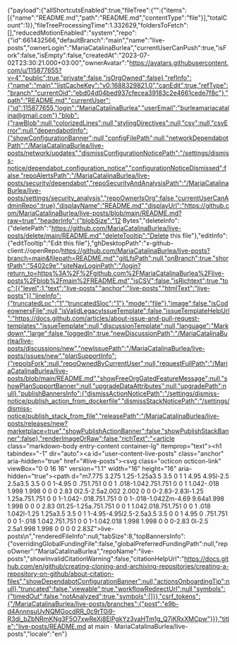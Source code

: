 {"payload":{"allShortcutsEnabled":true,"fileTree":{"":{"items":[{"name":"README.md","path":"README.md","contentType":"file"}],"totalCount":1}},"fileTreeProcessingTime":1.332629,"foldersToFetch":[],"reducedMotionEnabled":"system","repo":{"id":661432566,"defaultBranch":"main","name":"live-posts","ownerLogin":"MariaCatalinaBurlea","currentUserCanPush":true,"isFork":false,"isEmpty":false,"createdAt":"2023-07-02T23:30:21.000+03:00","ownerAvatar":"https://avatars.githubusercontent.com/u/115877655?v=4","public":true,"private":false,"isOrgOwned":false},"refInfo":{"name":"main","listCacheKey":"v0:1688329821.0","canEdit":true,"refType":"branch","currentOid":"ebd04d04bed937cfecea39183c2e4661cede7f8c"},"path":"README.md","currentUser":{"id":115877655,"login":"MariaCatalinaBurlea","userEmail":"burleamariacatalina@gmail.com"},"blob":{"rawBlob":null,"colorizedLines":null,"stylingDirectives":null,"csv":null,"csvError":null,"dependabotInfo":{"showConfigurationBanner":null,"configFilePath":null,"networkDependabotPath":"/MariaCatalinaBurlea/live-posts/network/updates","dismissConfigurationNoticePath":"/settings/dismiss-notice/dependabot_configuration_notice","configurationNoticeDismissed":false,"repoAlertsPath":"/MariaCatalinaBurlea/live-posts/security/dependabot","repoSecurityAndAnalysisPath":"/MariaCatalinaBurlea/live-posts/settings/security_analysis","repoOwnerIsOrg":false,"currentUserCanAdminRepo":true},"displayName":"README.md","displayUrl":"https://github.com/MariaCatalinaBurlea/live-posts/blob/main/README.md?raw=true","headerInfo":{"blobSize":"12 Bytes","deleteInfo":{"deletePath":"https://github.com/MariaCatalinaBurlea/live-posts/delete/main/README.md","deleteTooltip":"Delete this file"},"editInfo":{"editTooltip":"Edit this file"},"ghDesktopPath":"x-github-client://openRepo/https://github.com/MariaCatalinaBurlea/live-posts?branch=main&filepath=README.md","gitLfsPath":null,"onBranch":true,"shortPath":"5402c9e","siteNavLoginPath":"/login?return_to=https%3A%2F%2Fgithub.com%2FMariaCatalinaBurlea%2Flive-posts%2Fblob%2Fmain%2FREADME.md","isCSV":false,"isRichtext":true,"toc":[{"level":1,"text":"live-posts","anchor":"live-posts","htmlText":"live-posts"}],"lineInfo":{"truncatedLoc":"1","truncatedSloc":"1"},"mode":"file"},"image":false,"isCodeownersFile":null,"isValidLegacyIssueTemplate":false,"issueTemplateHelpUrl":"https://docs.github.com/articles/about-issue-and-pull-request-templates","issueTemplate":null,"discussionTemplate":null,"language":"Markdown","large":false,"loggedIn":true,"newDiscussionPath":"/MariaCatalinaBurlea/live-posts/discussions/new","newIssuePath":"/MariaCatalinaBurlea/live-posts/issues/new","planSupportInfo":{"repoIsFork":null,"repoOwnedByCurrentUser":null,"requestFullPath":"/MariaCatalinaBurlea/live-posts/blob/main/README.md","showFreeOrgGatedFeatureMessage":null,"showPlanSupportBanner":null,"upgradeDataAttributes":null,"upgradePath":null},"publishBannersInfo":{"dismissActionNoticePath":"/settings/dismiss-notice/publish_action_from_dockerfile","dismissStackNoticePath":"/settings/dismiss-notice/publish_stack_from_file","releasePath":"/MariaCatalinaBurlea/live-posts/releases/new?marketplace=true","showPublishActionBanner":false,"showPublishStackBanner":false},"renderImageOrRaw":false,"richText":"<article class=\"markdown-body entry-content container-lg\" itemprop=\"text\"><h1 tabindex=\"-1\" dir=\"auto\"><a id=\"user-content-live-posts\" class=\"anchor\" aria-hidden=\"true\" href=\"#live-posts\"><svg class=\"octicon octicon-link\" viewBox=\"0 0 16 16\" version=\"1.1\" width=\"16\" height=\"16\" aria-hidden=\"true\"><path d=\"m7.775 3.275 1.25-1.25a3.5 3.5 0 1 1 4.95 4.95l-2.5 2.5a3.5 3.5 0 0 1-4.95 0 .751.751 0 0 1 .018-1.042.751.751 0 0 1 1.042-.018 1.998 1.998 0 0 0 2.83 0l2.5-2.5a2.002 2.002 0 0 0-2.83-2.83l-1.25 1.25a.751.751 0 0 1-1.042-.018.751.751 0 0 1-.018-1.042Zm-4.69 9.64a1.998 1.998 0 0 0 2.83 0l1.25-1.25a.751.751 0 0 1 1.042.018.751.751 0 0 1 .018 1.042l-1.25 1.25a3.5 3.5 0 1 1-4.95-4.95l2.5-2.5a3.5 3.5 0 0 1 4.95 0 .751.751 0 0 1-.018 1.042.751.751 0 0 1-1.042.018 1.998 1.998 0 0 0-2.83 0l-2.5 2.5a1.998 1.998 0 0 0 0 2.83Z\"></path></svg></a>live-posts</h1>\n</article>","renderedFileInfo":null,"tabSize":8,"topBannersInfo":{"overridingGlobalFundingFile":false,"globalPreferredFundingPath":null,"repoOwner":"MariaCatalinaBurlea","repoName":"live-posts","showInvalidCitationWarning":false,"citationHelpUrl":"https://docs.github.com/en/github/creating-cloning-and-archiving-repositories/creating-a-repository-on-github/about-citation-files","showDependabotConfigurationBanner":null,"actionsOnboardingTip":null},"truncated":false,"viewable":true,"workflowRedirectUrl":null,"symbols":{"timedOut":false,"notAnalyzed":true,"symbols":[]}},"csrf_tokens":{"/MariaCatalinaBurlea/live-posts/branches":{"post":"e9b-d4AnnnsuUyNQMGocdRR_0c9rT0i9-R3di_bZbNRmKNg3F5O7xwReXj8ElPgkYz3yaHTm1g_Q7jKRxXMCpw"}}},"title":"live-posts/README.md at main · MariaCatalinaBurlea/live-posts","locale":"en"}